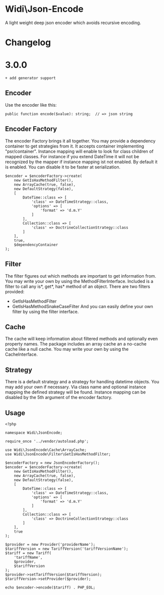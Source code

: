 # Widi\Json-Encode
A light weight deep json encoder which avoids recursive encoding.

# Changelog

# 3.0.0
    + add generator support

## Encoder
Use the encoder like this:

	public function encode($value): string;  // => json string
	
## Encoder Factory
The encoder Factory brings it all together. You may provide a dependency container to get strategies from it.
It accepts container implementing "psr/container". Instance mapping will enable to look for class children of 
mapped classes. For instance if you extend DateTime it will not be recognized by the mapper if instance mapping
ist not enabled. By default it is enabled. You can disable it to be faster at serialization. 

    $encoder = $encoderFactory->create(
        new GetIsHasMethodFilter(),
        new ArrayCache(true, false),
        new DefaultStrategy(false),
        [
            DateTime::class => [
                'class' => DateTimeStrategy::class,
                'options' => [
                    'format' => 'd.m.Y'
                ]
            ],
            Collection::class => [
                'class' => DoctrineCollectionStrategy::class
            ]
        ],
        true,
        $dependencyContainer
    );


## Filter
The filter figures out which methods are important to get information from. You 
may write your own by using the MethodFilterInterface. Included is a filter 
to call any is*, get*, has* method of an object. There are two filters provided:
- GetIsHasMethodFilter
- GetIsHasMethodSnakeCaseFilter
And you can easily define your own filter by using the filter interface.

## Cache
The cache will keep information about filtered methods and optionally even 
property names. The package includes an array cache an a no-cache cache like a
null cache. You may write your own by using the CacheInterface.

## Strategy
There is a default strategy and a strategy for handling datetime objects. You may add 
your own if necessary. Via class name and optional instance mapping the defined strategy
will be found. Instance mapping can be disabled by the 5th argument of the encoder factory.  

## Usage
	<?php
	
	namespace Widi\JsonEncode;
	
	require_once '../vendor/autoload.php';
	
	use Widi\JsonEncode\Cache\ArrayCache;
	use Widi\JsonEncode\Filter\GetIsHasMethodFilter;
	
    $encoderFactory = new JsonEncoderFactory();
    $encoder = $encoderFactory->create(
        new GetIsHasMethodFilter(),
        new ArrayCache(true, false),
        new DefaultStrategy(false),
        [
            DateTime::class => [
                'class' => DateTimeStrategy::class,
                'options' => [
                    'format' => 'd.m.Y'
                ]
            ],
            Collection::class => [
                'class' => DoctrineCollectionStrategy::class
            ]
        ],
        true
    );
	
	$provider = new Provider('providerName');
	$tariffVersion = new TariffVersion('tariffVersionName');
	$tariff = new Tariff(
		'tariffName',
		$provider,
		$tariffVersion
	);
	$provider->setTariffVersion($tariffVersion);
	$tariffVersion->setProvider($provider);
	
	echo $encoder->encode($tariff) . PHP_EOL;
